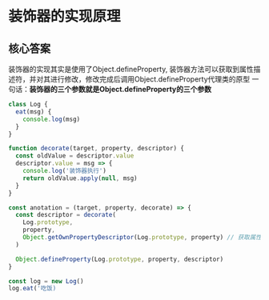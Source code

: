 # 装饰器的实现原理

## 核心答案
装饰器的实现其实是使用了Object.defineProperty, 装饰器方法可以获取到属性描述符，并对其进行修改，修改完成后调用Object.defineProperty代理类的原型
一句话：**装饰器的三个参数就是Object.defineProperty的三个参数**

```js
class Log {
  eat(msg) {
    console.log(msg)
  }
}

function decorate(target, property, descriptor) {
  const oldValue = descriptor.value
  descriptor.value = msg => {
    console.log('装饰器执行')
    return oldValue.apply(null, msg)
  }
}

const anotation = (target, property, decorate) => {
  const descriptor = decorate(
    Log.prototype,
    property,
    Object.getOwnPropertyDescriptor(Log.prototype, property) // 获取属性的描述符
  )

  Object.defineProperty(Log.prototype, property, descriptor)
}

const log = new Log()
log.eat('吃饭)
```